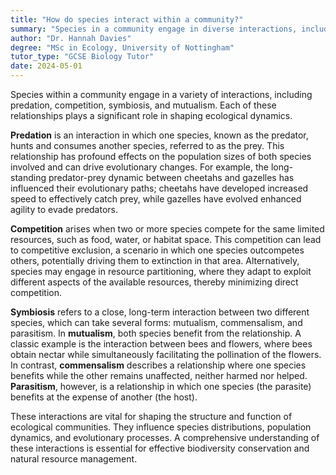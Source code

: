 ```yaml
---
title: "How do species interact within a community?"
summary: "Species in a community engage in diverse interactions, including predation, competition, symbiosis, and mutualism, which shape their relationships and influence the ecosystem dynamics."
author: "Dr. Hannah Davies"
degree: "MSc in Ecology, University of Nottingham"
tutor_type: "GCSE Biology Tutor"
date: 2024-05-01
---
```


Species within a community engage in a variety of interactions, including predation, competition, symbiosis, and mutualism. Each of these relationships plays a significant role in shaping ecological dynamics.

**Predation** is an interaction in which one species, known as the predator, hunts and consumes another species, referred to as the prey. This relationship has profound effects on the population sizes of both species involved and can drive evolutionary changes. For example, the long-standing predator-prey dynamic between cheetahs and gazelles has influenced their evolutionary paths; cheetahs have developed increased speed to effectively catch prey, while gazelles have evolved enhanced agility to evade predators.

**Competition** arises when two or more species compete for the same limited resources, such as food, water, or habitat space. This competition can lead to competitive exclusion, a scenario in which one species outcompetes others, potentially driving them to extinction in that area. Alternatively, species may engage in resource partitioning, where they adapt to exploit different aspects of the available resources, thereby minimizing direct competition.

**Symbiosis** refers to a close, long-term interaction between two different species, which can take several forms: mutualism, commensalism, and parasitism. In **mutualism**, both species benefit from the relationship. A classic example is the interaction between bees and flowers, where bees obtain nectar while simultaneously facilitating the pollination of the flowers. In contrast, **commensalism** describes a relationship where one species benefits while the other remains unaffected, neither harmed nor helped. **Parasitism**, however, is a relationship in which one species (the parasite) benefits at the expense of another (the host).

These interactions are vital for shaping the structure and function of ecological communities. They influence species distributions, population dynamics, and evolutionary processes. A comprehensive understanding of these interactions is essential for effective biodiversity conservation and natural resource management.
    